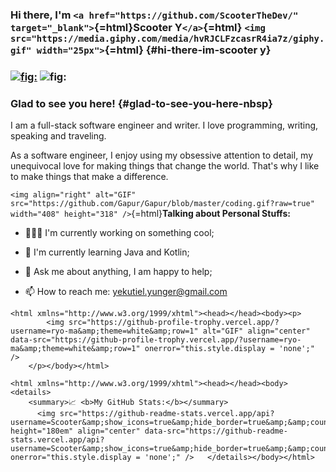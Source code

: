 ### Hi there, I\'m `<a href="https://github.com/ScooterTheDev/" target="_blank">`{=html}Scooter Y`</a>`{=html} `<img src="https://media.giphy.com/media/hvRJCLFzcasrR4ia7z/giphy.gif" width="25px">`{=html} {#hi-there-im-scooter y}

### [![](https://img.shields.io/badge/Website-3b5998?style=flat-square&logo=google-chrome&logoColor=white "fig:")](https://github.com/ScooterTheDev) ![](https://visitor-badge.glitch.me/badge?page_id=Scooter.Scooter "fig:") 

### Glad to see you here!    {#glad-to-see-you-here-nbsp}

I am a full-stack software engineer and writer. I love programming,
writing, speaking and traveling.

As a software engineer, I enjoy using my obsessive attention to detail,
my unequivocal love for making things that change the world. That\'s why
I like to make things that make a difference.

`<img align="right" alt="GIF" src="https://github.com/Gapur/Gapur/blob/master/coding.gif?raw=true" width="408" height="318" />`{=html}**Talking
about Personal Stuffs:**

-   👨🏻‍💻 I'm currently working on something cool;

-   🚀 I'm currently learning Java and Kotlin;

-   💬 Ask me about anything, I am happy to help;

-   📫 How to reach me: <yekutiel.yunger@gmail.com>

```{=html}
<html xmlns="http://www.w3.org/1999/xhtml"><head></head><body><p>
        <img src="https://github-profile-trophy.vercel.app/?username=ryo-ma&amp;theme=white&amp;row=1" alt="GIF" align="center" data-src="https://github-profile-trophy.vercel.app/?username=ryo-ma&amp;theme=white&amp;row=1" onerror="this.style.display = 'none';" />
    </p></body></html>
```

```{=html}
<html xmlns="http://www.w3.org/1999/xhtml"><head></head><body><details>
    <summary>📈 <b>My GitHub Stats:</b></summary>
      <img src="https://github-readme-stats.vercel.app/api?username=Scooter&amp;show_icons=true&amp;hide_border=true&amp;&amp;count_private=true&amp;include_all_commits=true" height="180em" align="center" data-src="https://github-readme-stats.vercel.app/api?username=Scooter&amp;show_icons=true&amp;hide_border=true&amp;&amp;count_private=true&amp;include_all_commits=true" onerror="this.style.display = 'none';" />   </details></body></html>
```
